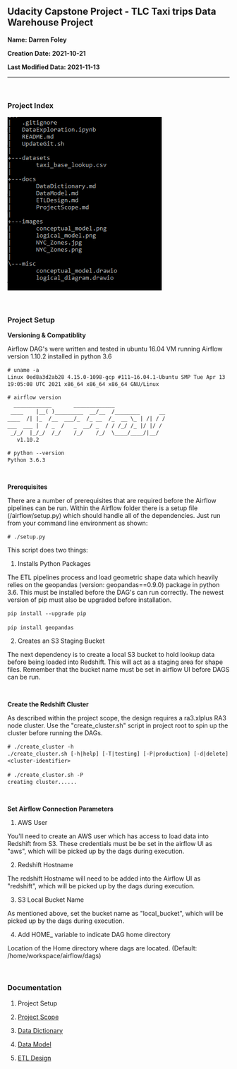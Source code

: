 ## Udacity Capstone Project - TLC Taxi trips Data Warehouse Project


**Name: Darren Foley**

**Creation Date: 2021-10-21**

**Last Modified Data: 2021-11-13**

-------------------------------------------------------

<br>

### Project Index

![Project Index](images/project_index.png)


<br>

### Project Setup

**Versioning & Compatiblity**

<p>Airflow DAG's were written and tested in ubuntu 16.04 VM running Airflow version 1.10.2 installed in python 3.6</p>

```
# uname -a 
Linux 0ed8a3d2ab28 4.15.0-1098-gcp #111~16.04.1-Ubuntu SMP Tue Apr 13 19:05:08 UTC 2021 x86_64 x86_64 x86_64 GNU/Linux
```


```
# airflow version
  ____________       _____________
 ____    |__( )_________  __/__  /________      __
____  /| |_  /__  ___/_  /_ __  /_  __ \_ | /| / /
___  ___ |  / _  /   _  __/ _  / / /_/ /_ |/ |/ /
 _/_/  |_/_/  /_/    /_/    /_/  \____/____/|__/
   v1.10.2
```

```
# python --version
Python 3.6.3
```

<br>

**Prerequisites**

<p>There are a number of prerequisites that are required before the Airflow pipelines can be run. Within the Airflow folder there is a setup file (/airflow/setup.py) which should handle all of the dependencies. Just run from your command line environment as shown:</p>

```
# ./setup.py
```

This script does two things:

1. Installs Python Packages

<p>The ETL pipelines process and load geometric shape data which heavily relies on the geopandas (version: geopandas==0.9.0) package in python 3.6. This must be installed before the DAG's can run correctly. The newest version of pip must also be upgraded before installation. </p>

```
pip install --upgrade pip

pip install geopandas

```

2. Creates an S3 Staging Bucket

<p>The next dependency is to create a local S3 bucket to hold lookup data before being loaded into Redshift. This will act as a staging area for shape files. Remember that the bucket name must be set in airflow UI before DAGS can be run.</p>

<br>

**Create the Redshift Cluster**

<p>As described within the project scope, the design requires a ra3.xlplus RA3 node cluster. Use the "create_cluster.sh" script in project root to spin up the cluster before running the DAGs.</p>

```
# ./create_cluster -h
./create_cluster.sh [-h|help] [-T|testing] [-P|production] [-d|delete] <cluster-identifier>

# ./create_cluster.sh -P
creating cluster......
```

<br>

**Set Airflow Connection Parameters**

1. AWS User

<p>You'll need to create an AWS user which has access to load data into Redshift from S3. These credentials must be be set in the airflow UI as "aws", which will be picked up by the dags during execution.</p>

2. Redshift Hostname

<p>The redshift Hostname will need to be added into the Airflow UI as "redshift", which will be picked up by the dags during execution. </p>


3. S3 Local Bucket Name

<p>As mentioned above, set the bucket name as "local_bucket", which will be picked up by the dags during execution. </p>


4. Add HOME_ variable to indicate DAG home directory

<p>Location of the Home directory where dags are located. (Default: /home/workspace/airflow/dags)</p>

<br>

### Documentation

1. Project Setup

2. [Project Scope](docs/ProjectScope.md) 

3. [Data Dictionary](docs/DataDictionary.md)

4. [Data Model](docs/DataModel.md)

5. [ETL Design](docs/ETLDesign.md) 

